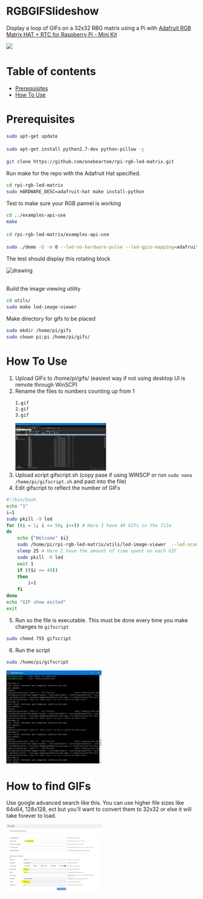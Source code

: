 # RGBGIFSlideshow
Display a loop of GIFs on a 32x32 RBG matrix using a Pi with [Adafruit RGB Matrix HAT + RTC for Raspberry Pi - Mini Kit](https://www.adafruit.com/product/2345)

   <img src="https://github.com/DIYCharles/RGBGIFSlideshow/blob/main/pics/gif.GIF?raw=true" style="max-width:50%;" />




Table of contents
=================

<!--ts-->
   * [Prerequisites](#Prerequisites)
   * [How To Use](#How-To-Use)
<!--te-->

Prerequisites
============

```sh
sudo apt-get update
 
sudo apt-get install python2.7-dev python-pillow -y

git clone https://github.com/onebeartoe/rpi-rgb-led-matrix.git
```

Run make for the repo with the Adafruit Hat specified.

```sh
cd rpi-rgb-led-matrix
sudo HARDWARE_DESC=adafruit-hat make install-python
``` 
Test to make sure your RGB pannel is working

```sh
cd ../examples-api-use
make

cd rpi-rgb-led-matrix/examples-api-use 
 
sudo ./demo -D -m 0 --led-no-hardware-pulse --led-gpio-mapping=adafruit-hat
```
The test should display this rotating block

<img src="https://cdn-shop.adafruit.com/970x728/2345-06.jpg" alt="drawing" style="width: 25%;"/>
<br></br>

Build the image viewing utility 
```sh
cd utils/
sudo make led-image-viewer
```
Make directory for gifs to be placed

```sh
sudo mkdir /home/pi/gifs
sudo chown pi:pi /home/pi/gifs/
```

How To Use
============

1. Upload GIFs to /home/pi/gifs/ (easiest way if not using desktop UI is remote through WinSCP)
2. Rename the files to numbers counting up from 1 
   ```
   1.gif
   2.gif
   3.gif
   ```
   <img src="https://github.com/DIYCharles/RGBGIFSlideshow/blob/main/pics/winscpfilenum.JPG?raw=true" style="max-width:50%;" />
3. Upload script gifscript.sh (copy pase if using WINSCP or run ``` sudo nano /home/pi/gifscript.sh ``` and past into the file) 
4. Edit gifscript to reflect the number of GIFs
```sh
#!/bin/bash
echo "1"
i=1
sudo pkill -9 led
for ((i = 1; i <= 50; i++)) # Here I have 49 GIFs in the file
do
	echo {"Welcome" $i}
	sudo /home/pi/rpi-rgb-led-matrix/utils/led-image-viewer  --led-scan-mode=0 --led-brightness=100 --led-no-hardware-pulse --led-gpio-mapping=adafruit-hat-pwm -f /home/pi/gifs/"$i".gif &
	sleep 25 # Here I have the amount of time spent on each GIF
	sudo pkill -9 led
	wait 1
	if (($i == 49))
	then
		i=1
	fi
done
echo "GIF show exited"
exit
```
5. Run so the file is executable. This must be done every time you make changes to ```gifscript```
```sh
sudo chmod 755 gifscript
```
6. Run the script
```sh
sudo /home/pi/gifscript
```

<img src="https://github.com/DIYCharles/RGBGIFSlideshow/blob/main/pics/runningscript.JPG?raw=true" style="max-width:50%;" >



# How to find GIFs

Use google advanced search like this.
You can use higher file sizes like 64x64, 128x128, ect but you'll want to convert them to 32x32 or else it will take forever to load.

<img src="https://github.com/DIYCharles/RGBGIFSlideshow/blob/main/pics/advimgsrch.JPG?raw=true" style="max-width:50%;" >